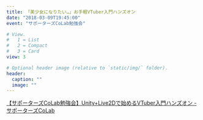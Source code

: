 ```yaml
---
title: 「美少女になりたい…」お手軽VTuber入門ハンズオン
date: "2018-03-09T19:45:00"
event: "サポーターズCoLab勉強会"

# View.
#   1 = List
#   2 = Compact
#   3 = Card
view: 3

# Optional header image (relative to `static/img/` folder).
header:
  caption: ""
  image: ""
---
```


[【サポーターズCoLab勉強会】Unity+Live2Dで始めるVTuber入門ハンズオン - サポーターズCoLab](https://supporterzcolab.com/event/568/)
